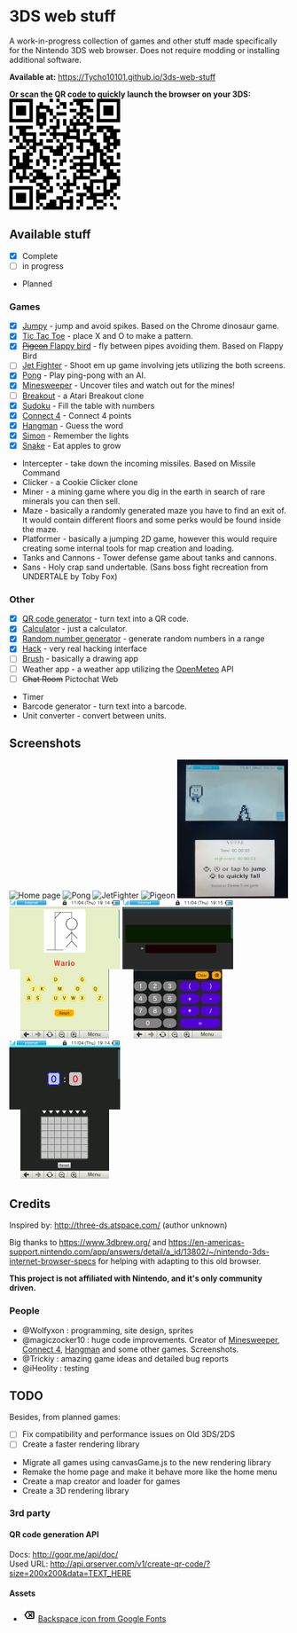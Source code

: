 # 3DS web stuff
A work-in-progress collection of games and other stuff made specifically for the Nintendo 3DS web browser.
Does not require modding or installing additional software.

**Available at:**
https://Tycho10101.github.io/3ds-web-stuff

**Or scan the QR code to quickly launch the browser on your 3DS:**  
![QR code](.github/urlQr.png)

## Available stuff
- [x] Complete
- [ ] in progress
- Planned
### Games
- [x] [Jumpy](https://Tycho10101.github.io/3ds-web-stuff/games/jumpy) - jump and avoid spikes. Based on the Chrome dinosaur game.
- [x] [Tic Tac Toe](https://Tycho10101.github.io/3ds-web-stuff/games/ttt) - place X and O to make a pattern.
- [x] [~~Pigeon~~ Flappy bird](https://Tycho10101.github.io/3ds-web-stuff/games/pigeon) - fly between pipes avoiding them. Based on Flappy Bird
- [ ] [Jet Fighter](https://Tycho10101.github.io/3ds-web-stuff/games/jetfighter) - Shoot em up game involving jets utilizing the both screens.
- [x] [Pong](https://Tycho10101.github.io/3ds-web-stuff/games/pong) - Play ping-pong with an AI.
- [x] [Minesweeper](https://Tycho10101.github.io/3ds-web-stuff/games/minesweeper) - Uncover tiles and watch out for the mines!
- [ ] [Breakout](https://Tycho10101.github.io/3ds-web-stuff/games/breakout) - a Atari Breakout clone
- [x] [Sudoku](https://Tycho10101.github.io/3ds-web-stuff/games/sudoku) - Fill the table with numbers
- [x] [Connect 4](https://Tycho10101.github.io/3ds-web-stuff/games/connect4) - Connect 4 points
- [x] [Hangman](https://Tycho10101.github.io/3ds-web-stuff/games/hangman) - Guess the word
- [x] [Simon](https://Tycho10101.github.io/3ds-web-stuff/games/simon) - Remember the lights
- [x] [Snake](https://Tycho10101.github.io/3ds-web-stuff/games/snake) - Eat apples to grow
- Intercepter - take down the incoming missiles. Based on Missile Command
- Clicker - a Cookie Clicker clone
- Miner - a mining game where you dig in the earth in search of rare minerals you can then sell.
- Maze - basically a randomly generated maze you have to find an exit of. It would contain different floors and some perks would be found inside the maze.
- Platformer - basically a jumping 2D game, however this would require creating some internal tools for map creation and loading.
- Tanks and Cannons - Tower defense game about tanks and cannons.
- Sans - Holy crap sand undertable. (Sans boss fight recreation from UNDERTALE by Toby Fox)
### Other
- [x] [QR code generator](https://Tycho10101.github.io/3ds-web-stuff/other/qr) - turn text into a QR code.
- [x] [Calculator](https://Tycho10101.github.io/3ds-web-stuff/other/calculator) - just a calculator.
- [x] [Random number generator](https://Tycho10101.github.io/3ds-web-stuff/other/rand) - generate random numbers in a range
- [x] [Hack](https://Tycho10101.github.io/3ds-web-stuff/other/hack) - very real hacking interface
- [ ] [Brush](https://Tycho10101.github.io/3ds-web-stuff/other/brush) - basically a drawing app
- [ ] Weather app - a weather app utilizing the [OpenMeteo](https://open-meteo.com/) API
- [ ] ~~Chat Room~~ Pictochat Web
- Timer
- Barcode generator - turn text into a barcode.
- Unit converter - convert between units.

## Screenshots
<p>
  <img alt="Home page" src=".github/screenshots/home.png" width="200px" height="250px">
  <img alt="Pong" src=".github/screenshots/pong.png" width="200px" height="250px">
  <img alt="JetFighter" src=".github/screenshots/jetfighter.png" width="200px" height="250px">
  <img alt="Pigeon" src=".github/screenshots/pigeon.png" width="200px" height="250px">
  <img alt="Jumpy" src=".github/screenshots/jumpy.png" width="200px" height="250px">
  <img alt="Hangman" src=".github/screenshots/hangman.png" width="200px" height="250px">
  <img alt="Calculator" src=".github/screenshots/calculator.png" width="200px" height="250px">
  <img alt="Connect 4" src=".github/screenshots/connect4.png" width="200px" height="250px">
</p>


## Credits
Inspired by: http://three-ds.atspace.com/ (author unknown)

Big thanks to https://www.3dbrew.org/ and https://en-americas-support.nintendo.com/app/answers/detail/a_id/13802/~/nintendo-3ds-internet-browser-specs for helping with adapting to this old browser.

**This project is not affiliated with Nintendo, and it's only community driven.**

### People
- @Wolfyxon : programming, site design, sprites
- @magiczocker10 : huge code improvements. Creator of [Minesweeper](https://Tycho10101.github.io/3ds-web-stuff/games/minesweeper), [Connect 4](https://Tycho10101.github.io/3ds-web-stuff/games/connect4), [Hangman](https://Tycho10101.github.io/3ds-web-stuff/games/hagman) and some other games. Screenshots.
- @Trickiy : amazing game ideas and detailed bug reports
- @iHeolity : testing

## TODO
Besides, from planned games:
- [ ] Fix compatibility and performance issues on Old 3DS/2DS
- [ ] Create a faster rendering library
- Migrate all games using canvasGame.js to the new rendering library
- Remake the home page and make it behave more like the home menu
- Create a map creator and loader for games
- Create a 3D rendering library

### 3rd party
#### QR code generation API
Docs: http://goqr.me/api/doc/  
Used URL: http://api.qrserver.com/v1/create-qr-code/?size=200x200&data=TEXT_HERE
#### Assets
- ![](other/calculator/backspace.png) [Backspace icon from Google Fonts](https://fonts.google.com/icons?selected=Material+Symbols+Outlined:backspace:FILL@0;wght@400;GRAD@0;opsz@24&icon.query=backspace)
